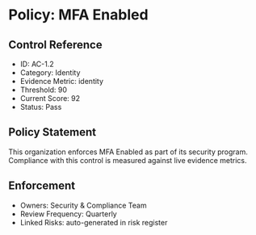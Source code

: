 ﻿# Policy: MFA Enabled

## Control Reference
- ID: AC-1.2
- Category: Identity
- Evidence Metric: identity
- Threshold: 90
- Current Score: 92
- Status: Pass

## Policy Statement
This organization enforces MFA Enabled as part of its security program.
Compliance with this control is measured against live evidence metrics.

## Enforcement
- Owners: Security & Compliance Team
- Review Frequency: Quarterly
- Linked Risks: auto-generated in risk register
